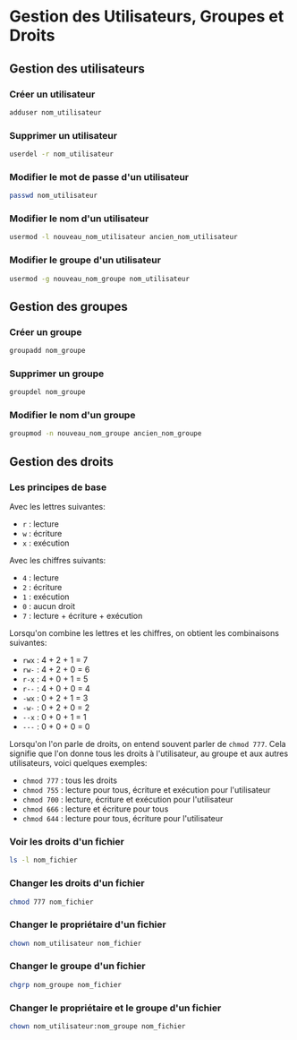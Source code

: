 # Gestion des Utilisateurs, Groupes et Droits

## Gestion des utilisateurs

### Créer un utilisateur

```bash
adduser nom_utilisateur
```

### Supprimer un utilisateur

```bash
userdel -r nom_utilisateur
```

### Modifier le mot de passe d'un utilisateur

```bash
passwd nom_utilisateur
```

### Modifier le nom d'un utilisateur

```bash
usermod -l nouveau_nom_utilisateur ancien_nom_utilisateur
```

### Modifier le groupe d'un utilisateur

```bash
usermod -g nouveau_nom_groupe nom_utilisateur
```

## Gestion des groupes

### Créer un groupe

```bash
groupadd nom_groupe
```

### Supprimer un groupe

```bash
groupdel nom_groupe
```

### Modifier le nom d'un groupe

```bash
groupmod -n nouveau_nom_groupe ancien_nom_groupe
```

## Gestion des droits

### Les principes de base

Avec les lettres suivantes:

* `r` : lecture
* `w` : écriture
* `x` : exécution

Avec les chiffres suivants:

* `4` : lecture
* `2` : écriture
* `1` : exécution
* `0` : aucun droit
* `7` : lecture + écriture + exécution

Lorsqu'on combine les lettres et les chiffres, on obtient les combinaisons suivantes:

* `rwx` : 4 + 2 + 1 = 7
* `rw-` : 4 + 2 + 0 = 6
* `r-x` : 4 + 0 + 1 = 5
* `r--` : 4 + 0 + 0 = 4
* `-wx` : 0 + 2 + 1 = 3
* `-w-` : 0 + 2 + 0 = 2
* `--x` : 0 + 0 + 1 = 1
* `---` : 0 + 0 + 0 = 0

Lorsqu'on l'on parle de droits, on entend souvent parler de `chmod 777`. Cela signifie que l'on donne tous les droits à l'utilisateur, au groupe et aux autres utilisateurs, voici quelques exemples:

* `chmod 777` : tous les droits
* `chmod 755` : lecture pour tous, écriture et exécution pour l'utilisateur
* `chmod 700` : lecture, écriture et exécution pour l'utilisateur
* `chmod 666` : lecture et écriture pour tous
* `chmod 644` : lecture pour tous, écriture pour l'utilisateur


### Voir les droits d'un fichier

```bash
ls -l nom_fichier
```

### Changer les droits d'un fichier

```bash
chmod 777 nom_fichier
```

### Changer le propriétaire d'un fichier

```bash
chown nom_utilisateur nom_fichier
```

### Changer le groupe d'un fichier

```bash
chgrp nom_groupe nom_fichier
```

### Changer le propriétaire et le groupe d'un fichier

```bash
chown nom_utilisateur:nom_groupe nom_fichier
```